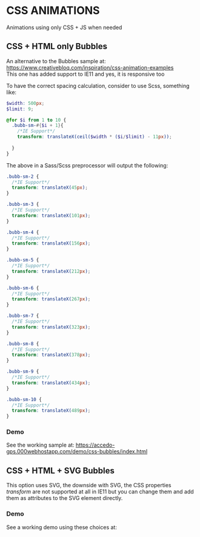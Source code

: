 # CSS ANIMATIONS
Animations using only CSS + JS when needed

## CSS +  HTML only Bubbles
An alternative to the Bubbles sample at: https://www.creativebloq.com/inspiration/css-animation-examples <br />
This one has added support to IE11 and yes, it is responsive too  

To have the correct spacing calculation, consider to use Scss, something like:
```Scss
$width: 500px;
$limit: 9;

@for $i from 1 to 10 {
  .bubb-sm-#{$i + 1}{
    /*IE Support*/
    transform: translateX(ceil($width * ($i/$limit) - 11px));
    
  }
}

```

The above in a Sass/Scss preprocessor will output the following:

```Css
.bubb-sm-2 {
  /*IE Support*/
  transform: translateX(45px);
}

.bubb-sm-3 {
  /*IE Support*/
  transform: translateX(101px);
}

.bubb-sm-4 {
  /*IE Support*/
  transform: translateX(156px);
}

.bubb-sm-5 {
  /*IE Support*/
  transform: translateX(212px);
}

.bubb-sm-6 {
  /*IE Support*/
  transform: translateX(267px);
}

.bubb-sm-7 {
  /*IE Support*/
  transform: translateX(323px);
}

.bubb-sm-8 {
  /*IE Support*/
  transform: translateX(378px);
}

.bubb-sm-9 {
  /*IE Support*/
  transform: translateX(434px);
}

.bubb-sm-10 {
  /*IE Support*/
  transform: translateX(489px);
}
```


### Demo
See the working sample at: https://accedo-gps.000webhostapp.com/demo/css-bubbles/index.html

## CSS + HTML + SVG Bubbles
This option uses SVG, the downside with SVG, the CSS properties *transform* are not supported at all in IE11 but you can change them and add them as attributes to the SVG element directly.

### Demo
See a working demo using these choices at:
